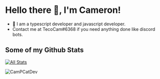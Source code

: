 # Hello there 👋, I'm Cameron!




- 🔭 I am a typescript developer and javascript developer.
- Contact me at TecoCam#6368 if you need anything done like discord bots.




## Some of my Github Stats
[![All Stats](https://github-readme-stats-axpwmfcg3.vercel.app/api?username=CamPCatDev&show_icons=true&include_all_commits=true&count_private=true&hide=contribs)](https://github.com/CamPCatDev/github-readme-stats)

<p><img align="center" src="https://github-readme-streak-stats.herokuapp.com/?user=CamPCatDev&" alt="CamPCatDev" /></p>
